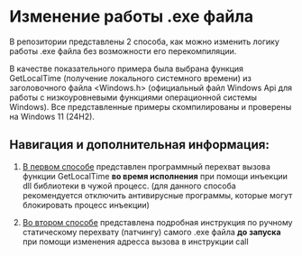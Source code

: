 # Изменение работы .exe файла

В репозитории представлены 2 способа, как можно изменить логику работы .exe файла без возможности его перекомпиляции.

В качестве показательного примера была выбрана функция GetLocalTime (получение локального системного времени) из заголовочного файла <Windows.h> (официальный файл Windows Api для работы с низкоуровневыми функциями операционной системы Windows). Все представленные примеры скомпилированы и проверены на Windows 11 (24H2).



## Навигация и дополнительная информация:

1) [В первом способе](1/) представлен программный перехват вызова функции GetLocalTime **во время исполнения** при помощи инъекции dll библиотеки в чужой процесс. (для данного способа рекомендуется отключить антивирусные программы, которые могут блокировать процесс инъекции)

2) [Во втором способе](2/) представлена подробная инструкция по ручному статическому перехвату (патчингу) самого .exe файла **до запуска** при помощи изменения адресса вызова в инструкции call
